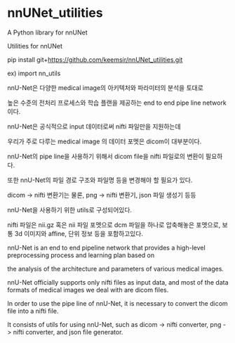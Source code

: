 # nnUNet_utilities
A Python library for nnUNet

Utilities for nnUNet

pip install git+https://github.com/keemsir/nnUNet_utilities.git

ex) import nn_utils


nnU-Net은 다양한 medical image의 아키텍처와 파라미터의 분석을 토대로

높은 수준의 전처리 프로세스와 학습 플랜을 제공하는 end to end pipe line network이다.

nnU-Net은 공식적으로 input 데이터로써 nifti 파일만을 지원하는데

우리가 주로 다루는 medical image 의 데이터 포멧은 dicom이 대부분이다.

nnU-Net의 pipe line을 사용하기 위해서 dicom file을 nifti 파일로의 변환이 필요하다.

또한 nnU-Net의 파일 경로 구조와 파일명 등을 변경해야 할 필요가 있다.

dicom -> nifti 변환기는 물론, png -> nifti 변환기, json 파일 생성기 등등

nnU-Net을 사용하기 위한 utils로 구성되어있다.

nifti 파일은 nii.gz 혹은 nii 파일 포멧으로 dcm 파일을 하나로 압축해놓은 포멧으로, 보통 3d 이미지와 affine, 단위 정보 등을 포함하고있다.







nnU-Net is an end to end pipeline network that provides a high-level preprocessing process and learning plan based on

the analysis of the architecture and parameters of various medical images.


nnU-Net officially supports only nifti files as input data, and most of the data formats of medical images we deal with are dicom files.

In order to use the pipe line of nnU-Net, it is necessary to convert the dicom file into a nifti file.


It consists of utils for using nnU-Net, such as dicom -> nifti converter, png -> nifti converter, and json file generator.



